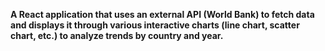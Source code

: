 <b>A React application that uses an external API (World Bank) to fetch data and displays it through various interactive charts (line chart, scatter chart, etc.) to analyze trends by country and year.<b>
